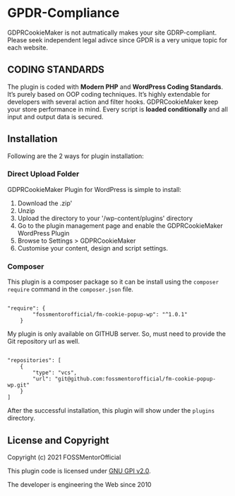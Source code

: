 # GPDR-Compliance

GDPRCookieMaker is not autmatically makes your site GDRP-compliant. Please seek independent legal adivce since GPDR is a very unique topic for each website.

## CODING STANDARDS

The plugin is coded with **Modern PHP** and **WordPress Coding Standards**. It’s purely based on OOP coding techniques. It’s highly extendable for developers with several action and filter hooks.
GDPRCookieMaker keep your store performance in mind. Every script is **loaded conditionally** and all input and output data is secured.

## Installation

Following are the 2 ways for plugin installation:

### Direct Upload Folder

GDPRCookieMaker Plugin for WordPress is simple to install:

1. Download the .zip'
2. Unzip
3. Upload  the directory to your '/wp-content/plugins' directory
4. Go to the plugin management page and enable the GDPRCookieMaker WordPress Plugin
5. Browse to Settings > GDPRCookieMaker
6. Customise your content, design and script settings.

### Composer

This plugin is a composer package so it can be install using the `composer require` command in the `composer.json` file.

```

"require": {
        "fossmentorofficial/fm-cookie-popup-wp": "^1.0.1"
    }

``` 

My plugin is only available on GITHUB server. So, must need to provide the Git repository url as well.

```

"repositories": [
	{
		"type": "vcs",
		"url": "git@github.com:fossmentorofficial/fm-cookie-popup-wp.git"
	}
]

```

After the successful installation, this plugin will show under the `plugins` directory.


## License and Copyright

Copyright (c) 2021 FOSSMentorOfficial

This plugin code is licensed under [GNU GPI v2.0](./LICENSE).

The developer is engineering the Web since 2010